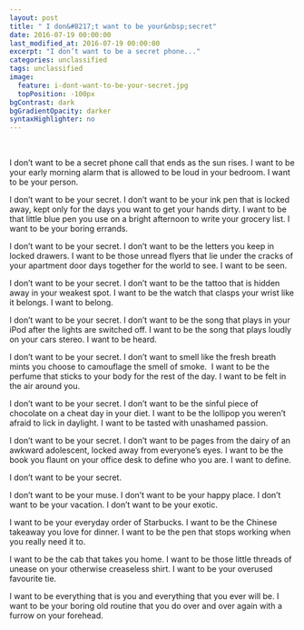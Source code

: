 ```yaml
---
layout: post
title: " I don&#8217;t want to be your&nbsp;secret"
date: 2016-07-19 00:00:00
last_modified_at: 2016-07-19 00:00:00
excerpt: "I don’t want to be a secret phone..." 
categories: unclassified
tags: unclassified
image: 
  feature: i-dont-want-to-be-your-secret.jpg
  topPosition: -100px
bgContrast: dark
bgGradientOpacity: darker
syntaxHighlighter: no
---
```


				

			


						




			



		


&nbsp;

I don’t want to be a secret phone call that ends as the sun rises. I want to be your early morning alarm that is allowed to be loud in your bedroom. I want to be your person.

I don’t want to be your secret. I don’t want to be your ink pen that is locked away, kept only for the days you want to get your hands dirty. I want to be that little blue pen you use on a bright afternoon to write your grocery list. I want to be your boring errands.

I don’t want to be your secret. I don’t want to be the letters you keep in locked drawers. I want to be those unread flyers that lie under the cracks of your apartment door days together for the world to see. I want to be seen.

I don’t want to be your secret. I don’t want to be the tattoo that is hidden away in your weakest spot. I want to be the watch that clasps your wrist like it belongs. I want to belong.

I don’t want to be your secret. I don’t want to be the song that plays in your iPod after the lights are switched off. I want to be the song that plays loudly on your cars stereo. I want to be heard.

I don’t want to be your secret. I don’t want to smell like the fresh breath mints you choose to camouflage the smell of smoke.  I want to be the perfume that sticks to your body for the rest of the day. I want to be felt in the air around you.

I don’t want to be your secret. I don’t want to be the sinful piece of chocolate on a cheat day in your diet. I want to be the lollipop you weren’t afraid to lick in daylight. I want to be tasted with unashamed passion.

I don’t want to be your secret. I don’t want to be pages from the dairy of an awkward adolescent, locked away from everyone’s eyes. I want to be the book you flaunt on your office desk to define who you are. I want to define.

I don’t want to be your secret.

I don’t want to be your muse. I don’t want to be your happy place. I don’t want to be your vacation. I don’t want to be your exotic.

I want to be your everyday order of Starbucks. I want to be the Chinese takeaway you love for dinner. I want to be the pen that stops working when you really need it to.

I want to be the cab that takes you home. I want to be those little threads of unease on your otherwise creaseless shirt. I want to be your overused favourite tie.

I want to be everything that is you and everything that you ever will be. I want to be your boring old routine that you do over and over again with a furrow on your forehead.

&nbsp;

					

			

				
